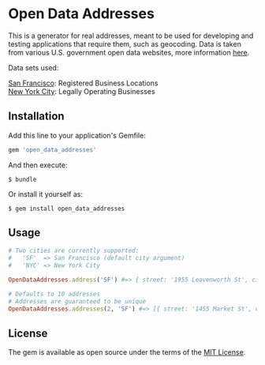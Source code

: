 # Open Data Addresses

This is a generator for real addresses, meant to be used for developing and testing applications that require them, such as geocoding. Data is taken from various U.S. government open data websites, more information [here](https://www.data.gov/open-gov/).

Data sets used:

[San Francisco](https://datasf.org/): Registered Business Locations  
[New York City](https://opendata.cityofnewyork.us/): Legally Operating Businesses

## Installation

Add this line to your application's Gemfile:

```ruby
gem 'open_data_addresses'
```

And then execute:

    $ bundle

Or install it yourself as:

    $ gem install open_data_addresses

## Usage

```ruby
# Two cities are currently supported:
#   'SF'  => San Francisco (default city argument)
#   'NYC' => New York City

OpenDataAddresses.address('SF') #=> { street: '1955 Leavenworth St', city: 'San Francisco', state: 'CA', zip: '94133' }

# Defaults to 10 addresses
# Addresses are guaranteed to be unique
OpenDataAddresses.addresses(2, 'SF') #=> [{ street: '1455 Market St', city: 'San Francisco', state: 'CA', zip: '94103' }, { street: '840 Post St', city: 'San Francisco', state: 'CA', zip: '94109' }]
```

## License

The gem is available as open source under the terms of the [MIT License](http://opensource.org/licenses/MIT).
